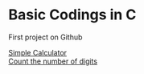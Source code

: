 # Basic Codings in C
First project on Github

[Simple Calculator](https://github.com/subhadip2004999/Basic-C-language/blob/main/cal.c)
<br>
[Count the number of digits](https://github.com/subhadip2004999/Basic-C-language/blob/main/dig.c)
